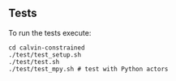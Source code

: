 ## Tests

To run the tests execute:

    cd calvin-constrained
    ./test/test_setup.sh
    ./test/test.sh
    ./test/test_mpy.sh # test with Python actors

